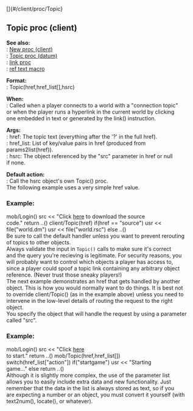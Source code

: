 []{#/client/proc/Topic}    
## Topic proc (client)    
**See also:**    
:   [New proc (client)](/ref/client/proc/New.md)    
:   [Topic proc (datum)](/ref/datum/proc/Topic.md)    
:   [link proc](/ref/proc/link.md)    
:   [ref text macro](/ref/DM/text/macros/ref.md)    
<!-- -->    
**Format:**    
:   Topic(href,href_list\[\],hsrc)    
<!-- -->    
**When:**    
:   Called when a player connects to a world with a \"connection topic\"    
    or when the player runs a hyperlink in the current world by clicking    
    one embedded in text or generated by the link() instruction.    
<!-- -->    
**Args:**    
:   href: The topic text (everything after the \'?\' in the full href).    
:   href_list: List of key/value pairs in href (produced from    
    params2list(href)).    
:   hsrc: The object referenced by the \"src\" parameter in href or null    
    if none.    
<!-- -->    
**Default action:**    
:   Call the hsrc object\'s own Topic() proc.    
The following example uses a very simple href value.    
### Example:    
mob/Login() src \<\< \"Click [here](?source) to download the source    
code.\" return ..() client/Topic(href) if(href == \"source\") usr \<\<    
file(\"world.dm\") usr \<\< file(\"world.rsc\") else ..()    
Be sure to call the default handler unless you want to prevent rerouting    
of topics to other objects.    
Always validate the input in `Topic()` calls to make sure it\'s correct    
and the query you\'re recieving is legitimate. For security reasons, you    
will probably want to control which objects a player has access to,    
since a player could spoof a topic link containing any arbitrary object    
reference. (Never trust those sneaky players!)    
The next example demonstrates an href that gets handled by another    
object. This is how you would normally want to do things. It is best not    
to override client/Topic() (as in the example above) unless you need to    
intervene in the low-level details of routing the request to the right    
object.    
You specify the object that will handle the request by using a parameter    
called \"src\".    
### Example:    
mob/Login() src \<\< \"Click [here](?src=\ref%5Bsrc%5D;action=startgame)    
to start.\" return ..() mob/Topic(href,href_list\[\])    
switch(href_list\[\"action\"\]) if(\"startgame\") usr \<\< \"Starting    
game\...\" else return ..()    
Although it is slightly more complex, the use of the parameter list    
allows you to easily include extra data and new functionality. Just    
remember that the data in the list is always stored as text, so if you    
are expecting a number or an object, you must convert it yourself (with    
text2num(), locate(), or whatever).  
